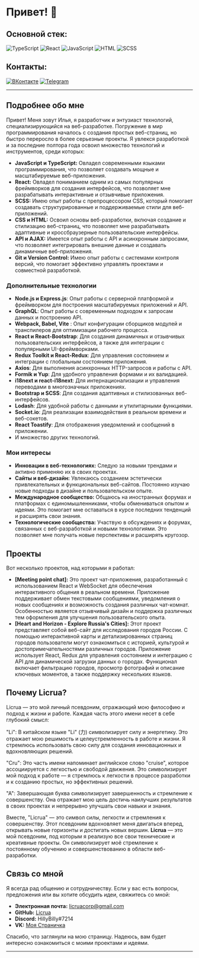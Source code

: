 
# Привет! 👋

## Основной стек:

![TypeScript](https://img.shields.io/badge/TypeScript-007ACC?style=for-the-badge&logo=typescript&logoColor=white)
![React](https://img.shields.io/badge/React-20232A?style=for-the-badge&logo=react&logoColor=61DAFB)
![JavaScript](https://img.shields.io/badge/JavaScript-F7DF1E?style=for-the-badge&logo=javascript&logoColor=black)
![HTML](https://img.shields.io/badge/HTML-E34F26?style=for-the-badge&logo=html5&logoColor=white)
![SCSS](https://img.shields.io/badge/SCSS-CC6699?style=for-the-badge&logo=sass&logoColor=white)

## Контакты:

[![ВКонтакте](https://img.shields.io/badge/ВКонтакте-0077FF?style=for-the-badge&logo=vk&logoColor=white)](https://vk.com/hgn41)
[![Telegram](https://img.shields.io/badge/Telegram-2CA5E0?style=for-the-badge&logo=telegram&logoColor=white)](https://t.me/Ilya01034)

---




## Подробнее обо мне
Привет! Меня зовут Илья, я разработчик и энтузиаст технологий, специализирующийся на веб-разработке.
Погружение в мир программирования началось с создания простых веб-страниц, но быстро переросло в более серьезные проекты. Я увлекся разработкой и за последние полтора года освоил множество технологий и инструментов, среди которых:

- **JavaScript и TypeScript:** Овладел современными языками программирования, что позволяет создавать мощные и масштабируемые веб-приложения.
- **React:** Овладел пониманием одним из самых популярных фреймворков для создания интерфейсов, что позволяет мне разрабатывать интерактивные и отзывчивые приложения.
- **SCSS:** Имею опыт работы с препроцессором CSS, который помогает создавать структурированные и поддерживаемые стили для веб-приложений.
- **CSS и HTML:** Освоил основы веб-разработки, включая создание и стилизацию веб-страниц, что позволяет мне разрабатывать адаптивные и кроссбраузерные пользовательские интерфейсы.
- **API и AJAX:** Имеется опыт работы с API и асинхронным запросами, что позволяет интегрировать внешние данные и создавать динамичные веб-приложения.
- **Git и Version Control:** Имею опыт работы с системами контроля версий, что помогает эффективно управлять проектами и совместной разработкой.

### Дополнительные технологии
- **Node.js и Express.js**: Опыт работы с серверной платформой и фреймворком для построения масштабируемых приложений и API.
- **GraphQL**: Опыт работы с современным подходом к запросам данных и построению API.
- **Webpack, Babel, Vite** : Опыт конфигурации сборщиков модулей и транспилеров для оптимизации рабочего процесса.
- **React и React-Bootstrap**: Для создания динамичных и отзывчивых пользовательских интерфейсов, а также для интеграции с популярными UI-фреймворками.
- **Redux Toolkit и React-Redux**: Для управления состоянием и интеграции с глобальным состоянием приложения.
- **Axios**: Для выполнения асинхронных HTTP-запросов и работы с API.
- **Formik и Yup**: Для удобного управления формами и их валидацией.
- **i18next и react-i18next**: Для интернационализации и управления переводами в многозначных приложениях.
- **Bootstrap и SCSS**: Для создания адаптивных и стилизованных веб-интерфейсов.
- **Lodash**: Для удобной работы с данными и утилитарными функциями.
- **Socket.io**: Для реализации взаимодействия в реальном времени и веб-сокетов.
- **React Toastify**: Для отображения уведомлений и сообщений в приложении.
- И множество других технологий.

### Мои интересы

- **Инновации в веб-технологиях:** Следую за новыми трендами и активно применяю их в своих проектах.
- **Сайты и веб-дизайн:** Увлекаюсь созданием эстетически привлекательных и функциональных веб-сайтов. Постоянно изучаю новые подходы в дизайне и пользовательском опыте.
- **Международное сообщество:** Общаюсь на иностранных форумах и платформах с единомышленниками, чтобы обмениваться опытом и идеями. Это помогает мне оставаться в курсе последних тенденций и расширять свои знания.
- **Технологические сообщества:** Участвую в обсуждениях и форумах, связанных с веб-разработкой и новыми технологиями. Это позволяет мне получать новые перспективы и расширять кругозор.

## Проекты

Вот несколько проектов, над которыми я работал:

- **[Meeting point chat]:** Это проект чат-приложения, разработанный с использованием React и WebSocket для обеспечения интерактивного общения в реальном времени. 
Приложение поддерживает обмен текстовыми сообщениями, уведомления о новых сообщениях и возможность создания различных чат-комнат. 
Особенностью является отзывчивый дизайн и поддержка различных тем оформления для улучшения пользовательского опыта.
- **[Heart and Horizon - Explore Russia's Cities]:** Этот проект представляет собой веб-сайт для исследования городов России. 
С помощью интерактивной карты и детализированных страниц городов пользователи могут ознакомиться с историей, культурой и достопримечательностями различных городов. 
Приложение использует React, Redux для управления состоянием и интеграцию с API для динамической загрузки данных о городах. 
Функционал включает фильтрацию городов, просмотр фотографий и описание ключевых моментов, а также поддержку нескольких языков.

## Почему Licrua?

 Licrua — это мой личный псевдоним, отражающий мою философию и подход к жизни и работе. Каждая часть этого имени несет в себе глубокий смысл:

"Li": В китайском языке "Li" (力) символизирует силу и энергетику. Это отражает мою решимость и целеустремленность в работе и жизни. Я стремлюсь использовать свою силу для создания инновационных и вдохновляющих решений.

"Cru": Это часть имени напоминает английское слово "cruise", которое ассоциируется с легкостью и свободой движения. Это символизирует мой подход к работе — я стремлюсь к легкости в процессе разработки и к созданию простых, но эффективных решений.

"A": Завершающая буква символизирует завершенность и стремление к совершенству. Она отражает мою цель достичь наилучших результатов в своих проектах и непрерывно улучшать свои навыки и знания.

Вместе, "Licrua" — это символ силы, легкости и стремления к совершенству. Этот псевдоним вдохновляет меня двигаться вперед, открывать новые горизонты и достигать новых вершин.
**Licrua** — это мой псевдоним, под которым я реализую все свои технические и креативные проекты. Он символизирует моё стремление к постоянному обучению и совершенствованию в области веб-разработки.

## Связь со мной

Я всегда рад общению и сотрудничеству. Если у вас есть вопросы, предложения или вы хотите обсудить идеи, свяжитесь со мной:

- **Электронная почта:** [licruacorp@gmail.com](mailto:licruacorp@gmail.com)
- **GitHub:** [Licrua](https://github.com/Licrua)
- **Discord:** HillyBilly#7214
- **VK:** [Моя Страничка](https://vk.com/hgn41)



Спасибо, что заглянули на мою страницу. Надеюсь, вам будет интересно ознакомиться с моими проектами и идеями.

---


